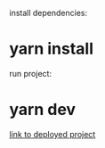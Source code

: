 install dependencies:
 # yarn install
run project:
 # yarn dev

[link to deployed project](rickandmorty-eni98cusa.now.sh)

